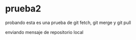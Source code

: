 # prueba2
probando
esta es una prueba de git fetch, git merge y git pull

enviando mensaje de repositorio local
